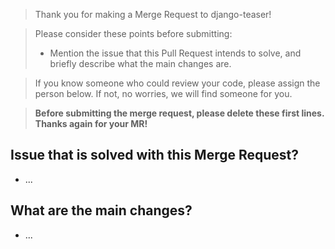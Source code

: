 > Thank you for making a Merge Request to django-teaser!

> Please consider these points before submitting:
> - Mention the issue that
this Pull Request intends to solve, and briefly describe what the main changes
are.

> If you know someone who could review your code, please assign the person
below. If not, no worries, we will find someone for you.

> __Before submitting the merge request,
please delete these first lines. Thanks again for your MR!__


## Issue that is solved with this Merge Request?

- ...

## What are the main changes?

- ...
